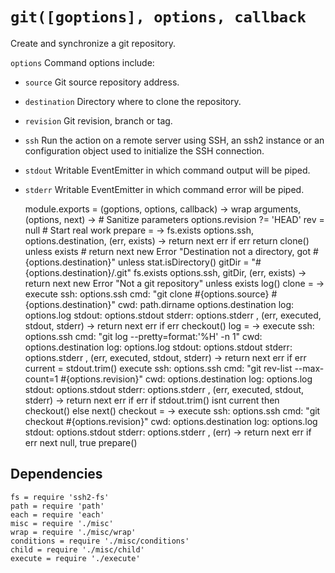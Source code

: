 
# `git([goptions], options, callback`

Create and synchronize a git repository.

`options`           Command options include:   
*   `source`        Git source repository address.   
*   `destination`   Directory where to clone the repository.   
*   `revision`      Git revision, branch or tag.   
*   `ssh`           Run the action on a remote server using SSH, an ssh2 instance or an configuration object used to initialize the SSH connection.   
*   `stdout`        Writable EventEmitter in which command output will be piped.   
*   `stderr`        Writable EventEmitter in which command error will be piped.   


    module.exports = (goptions, options, callback) ->
      wrap arguments, (options, next) ->
        # Sanitize parameters
        options.revision ?= 'HEAD'
        rev = null
        # Start real work
        prepare = ->
          fs.exists options.ssh, options.destination, (err, exists) ->
            return next err if err
            return clone() unless exists
            # return next new Error "Destination not a directory, got #{options.destination}" unless stat.isDirectory()
            gitDir = "#{options.destination}/.git"
            fs.exists options.ssh, gitDir, (err, exists) ->
              return next new Error "Not a git repository" unless exists
              log()
        clone = ->
          execute
            ssh: options.ssh
            cmd: "git clone #{options.source} #{options.destination}"
            cwd: path.dirname options.destination
            log: options.log
            stdout: options.stdout
            stderr: options.stderr
          , (err, executed, stdout, stderr) ->
            return next err if err
            checkout()
        log = ->
          execute
            ssh: options.ssh
            cmd: "git log --pretty=format:'%H' -n 1"
            cwd: options.destination
            log: options.log
            stdout: options.stdout
            stderr: options.stderr
          , (err, executed, stdout, stderr) ->
            return next err if err
            current = stdout.trim()
            execute
              ssh: options.ssh
              cmd: "git rev-list --max-count=1 #{options.revision}"
              cwd: options.destination
              log: options.log
              stdout: options.stdout
              stderr: options.stderr
            , (err, executed, stdout, stderr) ->
              return next err if err
              if stdout.trim() isnt current
              then checkout()
              else next()
        checkout = ->
          execute
            ssh: options.ssh
            cmd: "git checkout #{options.revision}"
            cwd: options.destination
            log: options.log
            stdout: options.stdout
            stderr: options.stderr
          , (err) ->
            return next err if err
            next null, true
        prepare()

## Dependencies

    fs = require 'ssh2-fs'
    path = require 'path'
    each = require 'each'
    misc = require './misc'
    wrap = require './misc/wrap'
    conditions = require './misc/conditions'
    child = require './misc/child'
    execute = require './execute'








